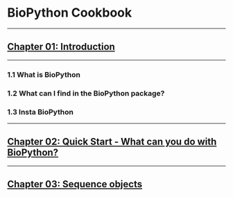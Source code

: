 # BioPython Cookbook
---
## [Chapter 01: Introduction](https://github.com/recervictory/biopython-tutorial/blob/master/Chapter%2001%20-%20Introduction.ipynb)
---
### 1.1 What is BioPython
### 1.2 What can I find in the BioPython  package?
### 1.3 Insta BioPython
---
## [Chapter 02: Quick Start - What can you do with BioPython?](https://github.com/recervictory/biopython-tutorial/blob/master/Chapter%2002%20-%20What%20can%20you%20do%20with%20BioPython.ipynb)
---
## [Chapter 03: Sequence objects](https://github.com/recervictory/biopython-tutorial/blob/master/Chapter%2003%20-%20Sequence%20objects.ipynb)
